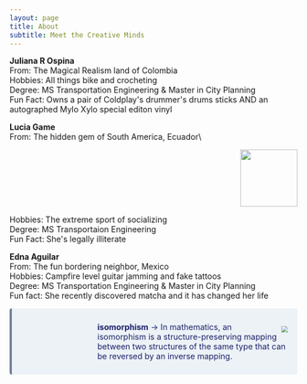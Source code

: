 ```yaml
---
layout: page
title: About
subtitle: Meet the Creative Minds
---
```



**Juliana R Ospina**\
From:     The Magical Realism land of Colombia\
Hobbies:  All things bike and crocheting\
Degree:   MS Transportation Engineering & Master in City Planning\
Fun Fact: Owns a pair of Coldplay's drummer's drums sticks AND an autographed Mylo Xylo special editon vinyl




**Lucia Game**\
From:     The hidden gem of South America, Ecuador\ 
<div style="text-align: right"><img src="https://user-images.githubusercontent.com/98291942/167273375-bb34e5a2-ffb9-41c4-862e-6766335ccfaa.png" width="100" /></div>

<!-- ![image](https://user-images.githubusercontent.com/98291942/167273375-bb34e5a2-ffb9-41c4-862e-6766335ccfaa.png) -->
Hobbies:  The extreme sport of socializing\
Degree:   MS Transportaion Engineering\
Fun Fact: She's legally illiterate

**Edna Aguilar**\
From:     The fun bordering neighbor, Mexico\
Hobbies:  Campfire level guitar jamming and fake tattoos\
Degree:   MS Transportation Engineering & Master in City Planning\
Fun fact: She recently discovered matcha and it has changed her life

<div class="warning" style='background-color:#EDF2F7; color:#1A2067; border-left: solid #718096 4px; border-radius: 4px;'>
<p style='padding:0.7em; margin-left:10em; display: inline-block;'>
<img src="https://user-images.githubusercontent.com/98291942/167273375-bb34e5a2-ffb9-41c4-862e-6766335ccfaa.png" style="zoom:70%;  float:right; padding:0.7em"/>
<b>isomorphism</b>  &rarr;  In mathematics, an isomorphism is a structure-preserving mapping between two structures of the same type that can be reversed by an inverse mapping.<br>
</p>
</div>
